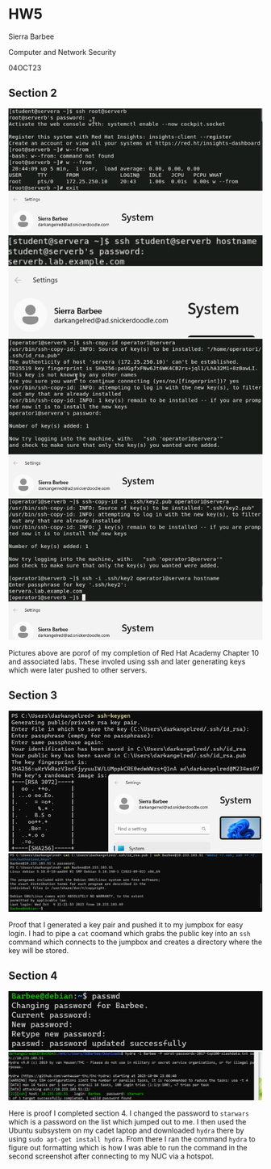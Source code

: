 # HW5

Sierra Barbee

Computer and Network Security

04OCT23

## Section 2 
![SS number 1](https://github.com/DarkAngelRed/Barbee-CNS-Lab-23/blob/main/HW5/RHE_pt1.png)
![SS number 2](https://github.com/DarkAngelRed/Barbee-CNS-Lab-23/blob/main/HW5/RHE_pt2.png)
![SS number 3](https://github.com/DarkAngelRed/Barbee-CNS-Lab-23/blob/main/HW5/RHE_pt3.png)
![SS number 4](https://github.com/DarkAngelRed/Barbee-CNS-Lab-23/blob/main/HW5/RHE_pt4.png)

Pictures above are porof of my completion of Red Hat Academy Chapter 10 and associated labs. These involed using ssh and later generating keys which were later pushed to other servers. 

## Section 3

![Key Gen](https://github.com/DarkAngelRed/Barbee-CNS-Lab-23/blob/main/HW5/Key-gen.png)
![Key Setup and Use](https://github.com/DarkAngelRed/Barbee-CNS-Lab-23/blob/main/HW5/key-use.png)

Proof that I generated a key pair and pushed it to my jumpbox for easy login. I had to pipe a `cat` coomand which grabs the public key into an `ssh` command which connects to the jumpbox and creates a directory where the key will be stored. 

## Section 4
![Pass Change](https://github.com/DarkAngelRed/Barbee-CNS-Lab-23/blob/main/HW5/password_change.png)
![Hydra results](https://github.com/DarkAngelRed/Barbee-CNS-Lab-23/blob/main/HW5/Hydra.PNG)

Here is proof I completed section 4. I changed the password to `starwars` which is a password on the list which jumped out to me. I then used the Ubuntu subsystem on my cadet laptop and downloaded `hydra` there by using `sudo apt-get install hydra`. From there I ran the command `hydra` to figure out formatting which is how I was able to run the command in the second screenshot after connecting to my NUC via a hotspot.

